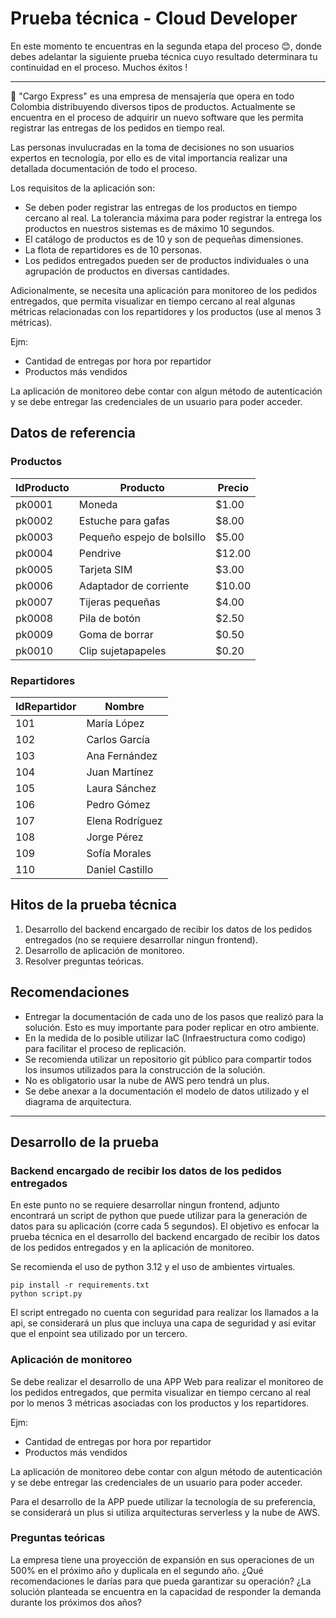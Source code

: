 # Prueba técnica - Cloud Developer

En este momento te encuentras en la segunda etapa del proceso 😊, donde debes adelantar la siguiente prueba técnica cuyo resultado determinara tu continuidad en el proceso. Muchos éxitos ! 

---

🚚 "Cargo Express" es una empresa de mensajería que opera en todo Colombia distribuyendo diversos tipos de productos. Actualmente se encuentra en el proceso de adquirir un nuevo software que les permita registrar las entregas de los pedidos en tiempo real.

Las personas invulucradas en la toma de decisiones no son usuarios expertos en tecnología, por ello es de vital importancia realizar una detallada documentación de todo el proceso.

Los requisitos de la aplicación son:
 
- Se deben poder registrar las entregas de los productos en tiempo cercano al real. La tolerancia máxima para poder registrar la entrega los productos en nuestros sistemas es de máximo 10 segundos.
- El catálogo de productos es de 10 y son de pequeñas dimensiones.
- La flota de repartidores es de 10 personas.
- Los pedidos entregados pueden ser de productos individuales o una agrupación de productos en diversas cantidades.

Adicionalmente, se necesita una aplicación para monitoreo de los pedidos entregados, que permita visualizar en tiempo cercano al real algunas métricas relacionadas con los repartidores y los productos (use al menos 3 métricas).

Ejm:

- Cantidad de entregas por hora por repartidor
- Productos más vendidos

La aplicación de monitoreo debe contar con algun método de autenticación y se debe entregar las credenciales de un usuario para poder acceder.

## Datos de referencia

### Productos

| IdProducto | Producto              | Precio  |
|--------|---------------------------|---------|
| pk0001 | Moneda                    | $1.00   |
| pk0002 | Estuche para gafas        | $8.00   |
| pk0003 | Pequeño espejo de bolsillo| $5.00   |
| pk0004 | Pendrive                  | $12.00  |
| pk0005 | Tarjeta SIM               | $3.00   |
| pk0006 | Adaptador de corriente    | $10.00  |
| pk0007 | Tijeras pequeñas          | $4.00   |
| pk0008 | Pila de botón             | $2.50   |
| pk0009 | Goma de borrar            | $0.50   |
| pk0010 | Clip sujetapapeles        | $0.20   |

### Repartidores

| IdRepartidor | Nombre  |
|-----|------------------|
| 101 | María López      |
| 102 | Carlos García    |
| 103 | Ana Fernández    |
| 104 | Juan Martínez    |
| 105 | Laura Sánchez    |
| 106 | Pedro Gómez      |
| 107 | Elena Rodríguez  |
| 108 | Jorge Pérez      |
| 109 | Sofía Morales    |
| 110 | Daniel Castillo  |


## Hitos de la prueba técnica

1. Desarrollo del backend encargado de recibir los datos de los pedidos entregados (no se requiere desarrollar ningun frontend).
2. Desarrollo de aplicación de monitoreo.
3. Resolver preguntas teóricas.

## Recomendaciones

- Entregar la documentación de cada uno de los pasos que realizó para la solución. Esto es muy importante para poder replicar en otro ambiente.
- En la medida de lo posible utilizar IaC (Infraestructura como codigo) para facilitar el proceso de replicación.
- Se recomienda utilizar un repositorio git público para compartir todos los insumos utilizados para la construcción de la solución.
- No es obligatorio usar la nube de AWS pero tendrá un plus.
- Se debe anexar a la documentación el modelo de datos utilizado y el diagrama de arquitectura.

---


## Desarrollo de la prueba

### Backend encargado de recibir los datos de los pedidos entregados

En este punto no se requiere desarrollar ningun frontend, adjunto encontrará un script de python que puede utilizar para la generación de datos para su aplicación (corre cada 5 segundos). El objetivo es enfocar la prueba técnica en el desarrollo del backend encargado de recibir los datos de los pedidos entregados y en la aplicación de monitoreo.

Se recomienda el uso de python 3.12 y el uso de ambientes virtuales.

```shell
pip install -r requirements.txt
python script.py
```

El script entregado no cuenta con seguridad para realizar los llamados a la api, se considerará un plus que incluya una capa de seguridad y así evitar que el enpoint sea utilizado por un tercero.

### Aplicación de monitoreo

Se debe realizar el desarrollo de una APP Web para realizar el monitoreo de los pedidos entregados, que permita visualizar en tiempo cercano al real por lo menos 3 métricas asociadas con los productos y los repartidores.

Ejm:

- Cantidad de entregas por hora por repartidor
- Productos más vendidos

La aplicación de monitoreo debe contar con algun método de autenticación y se debe entregar las credenciales de un usuario para poder acceder.

Para el desarrollo de la APP puede utilizar la tecnología de su preferencia, se considerará un plus si utiliza arquitecturas serverless y la nube de AWS.

### Preguntas teóricas

La empresa tiene una proyección de expansión en sus operaciones de un 500% en el próximo año y duplicala en el segundo año. ¿Qué recomendaciones le darías para que pueda garantizar su operación? ¿La solución planteada se encuentra en la capacidad de responder la demanda durante los próximos dos años?